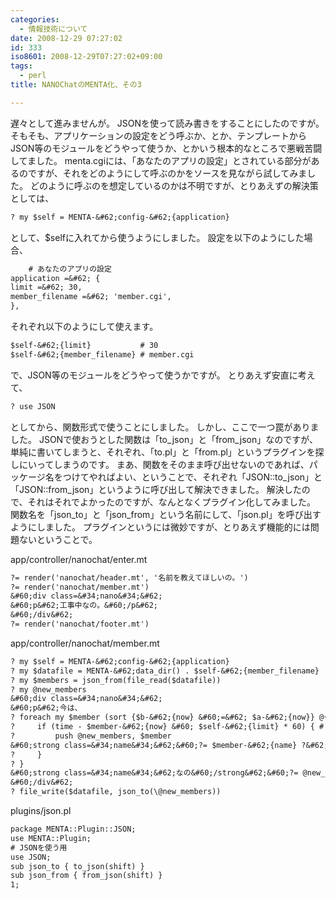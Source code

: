 ```yaml
---
categories:
  - 情報技術について
date: 2008-12-29 07:27:02
id: 333
iso8601: 2008-12-29T07:27:02+09:00
tags:
  - perl
title: NANOChatのMENTA化、その3

---
```


遅々として進みませんが。
JSONを使って読み書きをすることにしたのですが。
そもそも、アプリケーションの設定をどう呼ぶか、とか、テンプレートからJSON等のモジュールをどうやって使うか、とかいう根本的なところで悪戦苦闘してました。
menta.cgiには、「あなたのアプリの設定」とされている部分があるのですが、それをどのようにして呼ぶのかをソースを見ながら試してみました。
どのように呼ぶのを想定しているのかは不明ですが、とりあえずの解決策としては、
```default
? my $self = MENTA-&#62;config-&#62;{application}
```
として、$selfに入れてから使うようにしました。
設定を以下のようにした場合、
```default
    # あなたのアプリの設定
application =&#62; {
limit =&#62; 30,
member_filename =&#62; 'member.cgi',
},
```
それぞれ以下のようにして使えます。
```default
$self-&#62;{limit}           # 30
$self-&#62;{member_filename} # member.cgi
```
で、JSON等のモジュールをどうやって使うかですが。
とりあえず安直に考えて、
```default
? use JSON
```
としてから、関数形式で使うことにしました。
しかし、ここで一つ罠がありました。
JSONで使おうとした関数は「to_json」と「from_json」なのですが、単純に書いてしまうと、それぞれ、「to.pl」と「from.pl」というプラグインを探しにいってしまうのです。
まあ、関数をそのまま呼び出せないのであれば、パッケージ名をつけてやればよい、ということで、それぞれ「JSON::to_json」と「JSON::from_json」というように呼び出して解決できました。
解決したので、それはそれでよかったのですが、なんとなくプラグイン化してみました。
関数名を「json_to」と「json_from」という名前にして、「json.pl」を呼び出すようにしました。
プラグインというには微妙ですが、とりあえず機能的には問題ないということで。


app/controller/nanochat/enter.mt
```default
?= render('nanochat/header.mt', '名前を教えてほしいの。')
?= render('nanochat/member.mt')
&#60;div class=&#34;nano&#34;&#62;
&#60;p&#62;工事中なの。&#60;/p&#62;
&#60;/div&#62;
?= render('nanochat/footer.mt')
```
app/controller/nanochat/member.mt
```default
? my $self = MENTA-&#62;config-&#62;{application}
? my $datafile = MENTA-&#62;data_dir() . $self-&#62;{member_filename}
? my $members = json_from(file_read($datafile))
? my @new_members
&#60;div class=&#34;nano&#34;&#62;
&#60;p&#62;今は、
? foreach my $member (sort {$b-&#62;{now} &#60;=&#62; $a-&#62;{now}} @{$members}) { # 更新時間の新しい順でソート
?     if (time - $member-&#62;{now} &#60; $self-&#62;{limit} * 60) { # タイムアウトしていない場合
?         push @new_members, $member
&#60;strong class=&#34;name&#34;&#62;&#60;?= $member-&#62;{name} ?&#62;&#60;/strong&#62; さんと
?     }
? }
&#60;strong class=&#34;name&#34;&#62;なの&#60;/strong&#62;&#60;?= @new_members ? &#34; &#34; : &#34; だけ&#34; ?&#62;がいるの。&#60;/p&#62;
&#60;/div&#62;
? file_write($datafile, json_to(\@new_members))
```
plugins/json.pl
```default
package MENTA::Plugin::JSON;
use MENTA::Plugin;
# JSONを使う用
use JSON;
sub json_to { to_json(shift) }
sub json_from { from_json(shift) }
1;
```
    	
